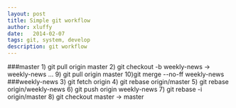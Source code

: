 ```yaml
---
layout: post
title: Simple git workflow 
author: xluffy
date:   2014-02-07
tags: git, system, develop
description: git workflow
---
```


###master
    1) git pull origin master
    2) git checkout -b weekly-news
        -> weekly-news
        ...
    9) git pull origin master
    10)git merge --no-ff weekly-news
###weekly-news
    3) git fetch origin
    4) git rebase origin/master
    5) git rebase origin/weekly-news
    6) git push origin weekly-news
    7) git rebase -i origin/master
    8) git checkout master
        -> master
